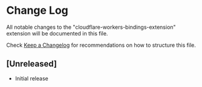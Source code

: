 # Change Log

All notable changes to the "cloudflare-workers-bindings-extension" extension will be documented in this file.

Check [Keep a Changelog](http://keepachangelog.com/) for recommendations on how to structure this file.

## [Unreleased]

- Initial release